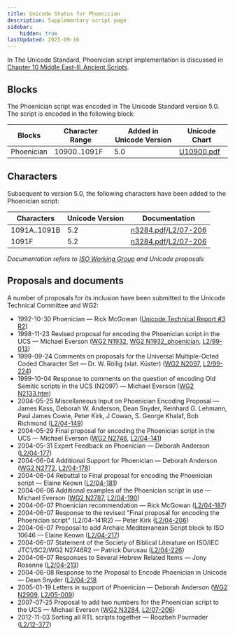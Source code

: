 ```yaml
---
title: Unicode Status for Phoenician
description: Supplementary script page
sidebar:
    hidden: true
lastUpdated: 2025-09-16
---
```


In The Unicode Standard, Phoenician script implementation is discussed in [Chapter 10 Middle East-II: Ancient Scripts](http://www.unicode.org/versions/latest/ch10.pdf).

## Blocks

The Phoenician script was encoded in The Unicode Standard version 5.0. The script is encoded in the following block:

| Blocks  |  Character Range  |  Added in Unicode Version  |  Unicode Chart  |
| ------- | ----------------- | -------------------------- | --------------- |
| Phoenician  |  10900..1091F  |  5.0  |  [U10900.pdf ](http://www.unicode.org/charts/PDF/U10900.pdf)  |

## Characters

Subsequent to version 5.0, the following characters have been added to the Phoenician script:

| Characters | Unicode Version | Documentation |
| ---------- | --------------- | ------------- |
| 1091A..1091B | 5.2 |  [n3284.pdf](https://www.unicode.org/wg2/docs/n3284.pdf)/[L2/07-206](http://www.unicode.org/cgi-bin/GetMatchingDocs.pl?L2/07-206)  |
| 1091F | 5.2 |  [n3284.pdf](https://www.unicode.org/wg2/docs/n3284.pdf)/[L2/07-206](http://www.unicode.org/cgi-bin/GetMatchingDocs.pl?L2/07-206)  |

_Documentation refers to [ISO Working Group](https://www.unicode.org/wg2/) and Unicode proposals_

## Proposals and documents

A number of proposals for its inclusion have been submitted to the Unicode Technical Committee and WG2:
- 1992-10-30 Phoenician — Rick McGowan ([Unicode Technical Report #3 R2](http://www.unicode.org/reports/tr3-2/))
- 1998-11-23 Revised proposal for encoding the Phoenician script in the UCS — Michael Everson ([WG2 N1932](https://www.unicode.org/wg2/docs/n1932.pdf), [WG2 N1932_phoenician](https://www.unicode.org/wg2/docs/n1932_phoenician.pdf), [L2/99-013](http://www.unicode.org/L2/L1999/n1932.pdf))
- 1999-09-24 Comments on proposals for the Universal Multiple-Octed Coded Character Set — Dr. W. Röllig (xlat. Küster) ([WG2 N2097](https://www.unicode.org/wg2/docs/n2097.pdf), [L2/99-224](http://www.unicode.org/cgi-bin/GetMatchingDocs.pl?L2/99-224))
- 1999-10-04 Response to comments on the question of encoding Old Semitic scripts in the UCS (N2097) — Michael Everson ([WG2 N2133.htm](https://www.unicode.org/wg2/docs/n2133.htm))
- 2004-05-25 Miscellaneous Input on Phoenician Encoding Proposal — James Kass, Deborah W. Anderson, Dean Snyder, Reinhard G. Lehmann, Paul James Cowie, Peter Kirk, J Cowan, S. George Khalaf, Bob Richmond ([L2/04-149](http://www.unicode.org/cgi-bin/GetMatchingDocs.pl?L2/04-149))
- 2004-05-29 Final proposal for encoding the Phoenician script in the UCS — Michael Everson ([WG2 N2746](https://www.unicode.org/wg2/docs/n2746.pdf), [L2/04-141](http://www.unicode.org/cgi-bin/GetMatchingDocs.pl?L2/04-141))
- 2004-05-31 Expert Feedback on Phoenician — Deborah Anderson ([L2/04-177](http://www.unicode.org/cgi-bin/GetMatchingDocs.pl?L2/04-177))
- 2004-06-04 Additional Support for Phoenician — Deborah Anderson ([WG2 N2772](https://www.unicode.org/wg2/docs/n2772.pdf), [L2/04-178](http://www.unicode.org/cgi-bin/GetMatchingDocs.pl?L2/04-178))
- 2004-06-04 Rebuttal to Final proposal for encoding the Phoenician script — Elaine Keown ([L2/04-181](http://www.unicode.org/cgi-bin/GetMatchingDocs.pl?L2/04-181))
- 2004-06-06 Additional examples of the Phoenician script in use — Michael Everson ([WG2 N2787](https://www.unicode.org/wg2/docs/n2787.pdf), [L2/04-190](http://www.unicode.org/cgi-bin/GetMatchingDocs.pl?L2/04-190))
- 2004-06-07 Phoenician recommendation — Rick McGowan ([L2/04-187](http://www.unicode.org/cgi-bin/GetMatchingDocs.pl?L2/04-187))
- 2004-06-07 Response to the revised "Final proposal for encoding the Phoenician script" (L2/04-141R2) — Peter Kirk ([L2/04-206](http://www.unicode.org/cgi-bin/GetMatchingDocs.pl?L2/04-206))
- 2004-06-07 Proposal to add Archaic Mediterranean Script block to ISO 10646 — Elaine Keown ([L2/04-217](http://www.unicode.org/cgi-bin/GetMatchingDocs.pl?L2/04-217))
- 2004-06-07 Statement of the Society of Biblical Literature on ISO/IEC JTC1/SC2/WG2 N2746R2 — Patrick Durusau ([L2/04-226](http://www.unicode.org/cgi-bin/GetMatchingDocs.pl?L2/04-226))
- 2004-06-07 Responses to Several Hebrew Related Items — Jony Rosenne ([L2/04-213](http://www.unicode.org/cgi-bin/GetMatchingDocs.pl?L2/04-213))
- 2004-06-08 Response to the Proposal to Encode Phoenician in Unicode — Dean Snyder ([L2/04-218](http://www.unicode.org/cgi-bin/GetMatchingDocs.pl?L2/04-218) 
- 2005-01-19 Letters in support of Phoenician — Deborah Anderson ([WG2 N2909](https://www.unicode.org/wg2/docs/n2909.pdf), [L2/05-009](http://www.unicode.org/cgi-bin/GetMatchingDocs.pl?L2/05-009))
- 2007-07-25 Proposal to add two numbers for the Phoenician script to the UCS — Michael Everson ([WG2 N3284](https://www.unicode.org/wg2/docs/n3284.pdf), [L2/07-206](http://www.unicode.org/cgi-bin/GetMatchingDocs.pl?L2/07-206))
- 2012-11-03 Sorting all RTL scripts together — Roozbeh Pournader ([L2/12-377](http://www.unicode.org/cgi-bin/GetMatchingDocs.pl?L2/12-377))
